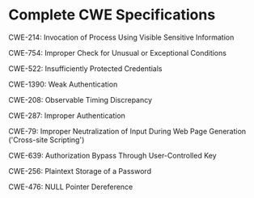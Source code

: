 

# Complete CWE Specifications

CWE-214: Invocation of Process Using Visible Sensitive Information

CWE-754: Improper Check for Unusual or Exceptional Conditions

CWE-522: Insufficiently Protected Credentials

CWE-1390: Weak Authentication

CWE-208: Observable Timing Discrepancy

CWE-287: Improper Authentication

CWE-79: Improper Neutralization of Input During Web Page Generation ('Cross-site Scripting')

CWE-639: Authorization Bypass Through User-Controlled Key

CWE-256: Plaintext Storage of a Password

CWE-476: NULL Pointer Dereference